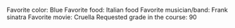 Favorite color: Blue
Favorite food: Italian food
Favorite musician/band: Frank sinatra
Favorite movie: Cruella
Requested grade in the course: 90
